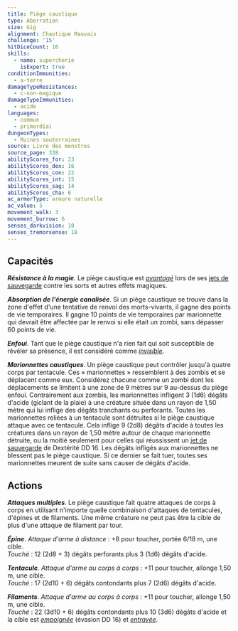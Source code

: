 ```yaml
---
title: Piège caustique
type: Aberration
size: Gig
alignment: Chaotique Mauvais
challenge: '15'
hitDiceCount: 16
skills:
  - name: supercherie
    isExpert: true
conditionImmunities:
  - a-terre
damageTypeResistances:
  - c-non-magique
damageTypeImmunities:
  - acide
languages:
  - commun
  - primordial
dungeonTypes:
  - Ruines souterraines
source: Livre des monstres
source_page: 338
abilityScores_for: 23
abilityScores_dex: 16
abilityScores_con: 22
abilityScores_int: 15
abilityScores_sag: 14
abilityScores_cha: 6
ac_armorType: armure naturelle
ac_value: 5
movement_walk: 3
movement_burrow: 6
senses_darkvision: 18
senses_tremorsense: 18
---
```

## Capacités
_**Résistance à la magie**_. Le piège caustique est [_avantagé_](/utiliser-les-caracteristiques/#avantage-et-desavantage) lors de ses [jets de sauvegarde](/utiliser-les-caracteristiques/#jets-de-sauvegarde) contre les sorts et autres effets magiques.

_**Absorption de l'énergie canalisée**_. Si un piège caustique se trouve dans la zone d'effet d'une tentative de renvoi des morts-vivants, il gagne des points de vie temporaires. Il gagne 10 points de vie temporaires par marionnette qui devrait être affectée par le renvoi si elle était un zombi, sans dépasser 60 points de vie.

_**Enfoui**_. Tant que le piège caustique n'a rien fait qui soit susceptible de révéler sa présence, il est considéré comme [_invisible_](/gerer-la-sante-du-personnage/#invisible).

_**Marionnettes caustiques**_. Un piège caustique peut contrôler jusqu'à quatre corps par tentacule. Ces « marionnettes » ressemblent à des zombis et se déplacent comme eux. Considérez chacune comme un zombi dont les déplacements se limitent à une zone de 9 mètres sur 9 au-dessus du piège enfoui. Contrairement aux zombis, les marionnettes infligent 3 (1d6) dégâts d'acide (giclant de la plaie) à une créature située dans un rayon de 1,50 mètre qui lui inflige des dégâts tranchants ou perforants. Toutes les marionnettes reliées à un tentacule sont détruites si le piège caustique attaque avec ce tentacule. Cela inflige 9 (2d8) dégâts d'acide à toutes les créatures dans un rayon de 1,50 mètre autour de chaque marionnette détruite, ou la moitié seulement pour celles qui réussissent un [jet de sauvegarde](/utiliser-les-caracteristiques/#jets-de-sauvegarde) de Dextérité DD 16. Les dégâts infligés aux marionnettes ne blessent pas le piège caustique. Si ce dernier se fait tuer, toutes ses marionnettes meurent de suite sans causer de dégâts d'acide.

## Actions
_**Attaques multiples**_. Le piège caustique fait quatre attaques de corps à corps en utilisant n'importe quelle combinaison d'attaques de tentacules, d'épines et de filaments. Une même créature ne peut pas être la cible de plus d'une attaque de filament par tour.

_**Épine**_. _Attaque d'arme à distance_ : +8 pour toucher, portée 6/18 m, une cible.  
_Touché_ : 12 (2d8 + 3) dégâts perforants plus 3 (1d6) dégâts d'acide.

_**Tentacule**_. _Attaque d'arme au corps à corps_ : +11 pour toucher, allonge 1,50 m, une cible.  
_Touché_ : 17 (2d10 + 6) dégâts contondants plus 7 (2d6) dégâts d'acide.

_**Filaments**_. _Attaque d'arme au corps à corps_ : +11 pour toucher, allonge 1,50 m, une cible.  
_Touché_ : 22 (3d10 + 6) dégâts contondants plus 10 (3d6) dégâts d'acide et la cible est [_empoignée_](/gerer-la-sante-du-personnage/#empoigne) (évasion DD 16) et [_entravée_](/gerer-la-sante-du-personnage/#entrave).
